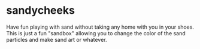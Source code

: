# sandycheeks
Have fun playing with sand without taking any home with you in your shoes. This is just a fun "sandbox" allowing you to change the color of the sand particles and make sand art or whatever.
